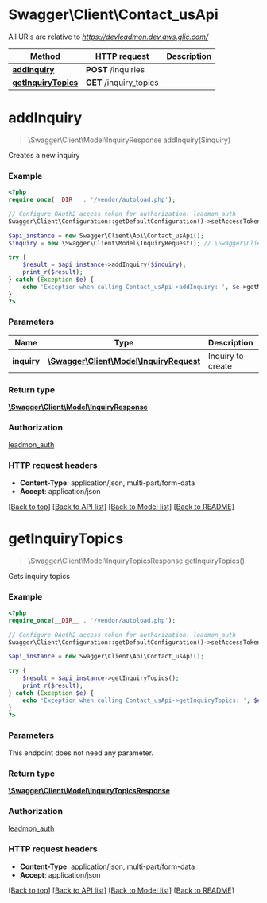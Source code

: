 # Swagger\Client\Contact_usApi

All URIs are relative to *https://devleadmon.dev.aws.glic.com/*

Method | HTTP request | Description
------------- | ------------- | -------------
[**addInquiry**](Contact_usApi.md#addInquiry) | **POST** /inquiries | 
[**getInquiryTopics**](Contact_usApi.md#getInquiryTopics) | **GET** /inquiry_topics | 


# **addInquiry**
> \Swagger\Client\Model\InquiryResponse addInquiry($inquiry)



Creates a new inquiry

### Example
```php
<?php
require_once(__DIR__ . '/vendor/autoload.php');

// Configure OAuth2 access token for authorization: leadmon_auth
Swagger\Client\Configuration::getDefaultConfiguration()->setAccessToken('YOUR_ACCESS_TOKEN');

$api_instance = new Swagger\Client\Api\Contact_usApi();
$inquiry = new \Swagger\Client\Model\InquiryRequest(); // \Swagger\Client\Model\InquiryRequest | Inquiry to create

try {
    $result = $api_instance->addInquiry($inquiry);
    print_r($result);
} catch (Exception $e) {
    echo 'Exception when calling Contact_usApi->addInquiry: ', $e->getMessage(), PHP_EOL;
}
?>
```

### Parameters

Name | Type | Description  | Notes
------------- | ------------- | ------------- | -------------
 **inquiry** | [**\Swagger\Client\Model\InquiryRequest**](../Model/\Swagger\Client\Model\InquiryRequest.md)| Inquiry to create |

### Return type

[**\Swagger\Client\Model\InquiryResponse**](../Model/InquiryResponse.md)

### Authorization

[leadmon_auth](../../README.md#leadmon_auth)

### HTTP request headers

 - **Content-Type**: application/json, multi-part/form-data
 - **Accept**: application/json

[[Back to top]](#) [[Back to API list]](../../README.md#documentation-for-api-endpoints) [[Back to Model list]](../../README.md#documentation-for-models) [[Back to README]](../../README.md)

# **getInquiryTopics**
> \Swagger\Client\Model\InquiryTopicsResponse getInquiryTopics()



Gets inquiry topics

### Example
```php
<?php
require_once(__DIR__ . '/vendor/autoload.php');

// Configure OAuth2 access token for authorization: leadmon_auth
Swagger\Client\Configuration::getDefaultConfiguration()->setAccessToken('YOUR_ACCESS_TOKEN');

$api_instance = new Swagger\Client\Api\Contact_usApi();

try {
    $result = $api_instance->getInquiryTopics();
    print_r($result);
} catch (Exception $e) {
    echo 'Exception when calling Contact_usApi->getInquiryTopics: ', $e->getMessage(), PHP_EOL;
}
?>
```

### Parameters
This endpoint does not need any parameter.

### Return type

[**\Swagger\Client\Model\InquiryTopicsResponse**](../Model/InquiryTopicsResponse.md)

### Authorization

[leadmon_auth](../../README.md#leadmon_auth)

### HTTP request headers

 - **Content-Type**: application/json, multi-part/form-data
 - **Accept**: application/json

[[Back to top]](#) [[Back to API list]](../../README.md#documentation-for-api-endpoints) [[Back to Model list]](../../README.md#documentation-for-models) [[Back to README]](../../README.md)

